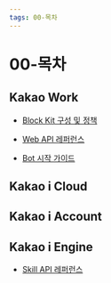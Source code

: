 ```yaml
---
tags: 00-목차
---
```


# 00-목차

## Kakao Work

- [Block Kit 구성 및 정책](/tAsifvlvRP6zqlmrHtXpKg)

- [Web API 레퍼런스](/h74Gy4ciSHqShrO5wQwkWw)

- [Bot 시작 가이드](/-dhyJavWTPKMstU-uJIN-g)


## Kakao i Cloud


## Kakao i Account

## Kakao i Engine

- [Skill API 레퍼런스](/g--qt4vhQFqUssIzT9ylfw)
